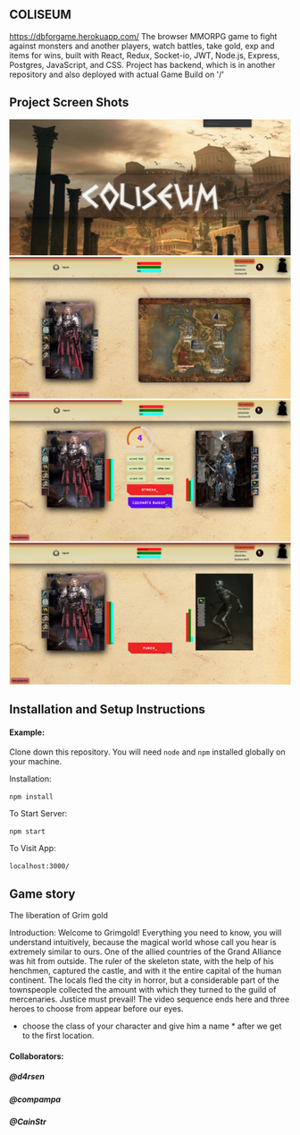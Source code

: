 ## COLISEUM

https://dbforgame.herokuapp.com/
The browser MMORPG game to fight against monsters and another players, watch battles, take gold, exp and items
for wins, built with React, Redux, Socket-io, JWT, Node.js, Express, Postgres, JavaScript, and CSS. Project
has backend, which is in another repository and also deployed with actual Game Build on '/'

## Project Screen Shots

![plot](./images/1.png)
![plot](./images/2.png)
![plot](./images/3.png)
![plot](./images/4.png)

## Installation and Setup Instructions

#### Example:

Clone down this repository. You will need `node` and `npm` installed globally on your machine.

Installation:

`npm install`

To Start Server:

`npm start`

To Visit App:

`localhost:3000/`

## Game story

The liberation of Grim gold

Introduction:
Welcome to Grimgold! Everything you need to know, you will understand intuitively, because the magical world
whose call you hear is extremely similar to ours. One of the allied countries of the Grand Alliance was hit
from outside. The ruler of the skeleton state, with the help of his henchmen, captured the castle, and with it
the entire capital of the human continent. The locals fled the city in horror, but a considerable part of the
townspeople collected the amount with which they turned to the guild of mercenaries. Justice must prevail!
The video sequence ends here and three heroes to choose from appear before our eyes.

* choose the class of your character and give him a name * after we get to the first location.

#### Collaborators:

##### @d4rsen

##### @compampa

##### @CainStr